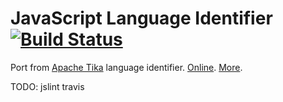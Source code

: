 # JavaScript Language Identifier [![Build Status](https://travis-ci.org/mazko/jsli.svg?branch=master)](https://travis-ci.org/mazko/jsli)

Port from [Apache Tika](http://tika.apache.org/) language identifier. [Online](http://mazko.github.io/jsli/). [More](http://mazko.github.io/blog/posts/2013/01/21/avtomaticheskii-opredel-iazyka-v-apache-tika/).

TODO: jslint travis

